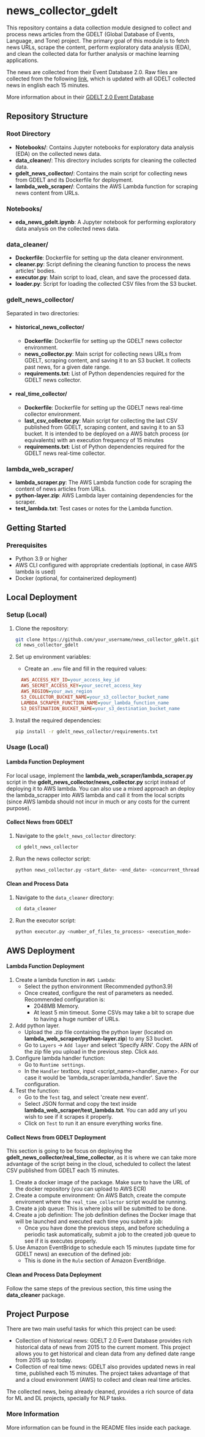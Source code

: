 # news_collector_gdelt

This repository contains a data collection module designed to collect and process news articles from the GDELT (Global Database of Events, Language, and Tone) project. The primary goal of this module is to fetch news URLs, scrape the content, perform exploratory data analysis (EDA), and clean the collected data for further analysis or machine learning applications.

The news are collected from their Event Database 2.0. Raw files are collected from the following [link](http://data.gdeltproject.org/gdeltv2/masterfilelist.txt), which is updated with all GDELT collected news in english each 15 minutes.

More information about in their [GDELT 2.0 Event Database](https://blog.gdeltproject.org/gdelt-2-0-our-global-world-in-realtime/)

## Repository Structure

### Root Directory

- **Notebooks/**: Contains Jupyter notebooks for exploratory data analysis (EDA) on the collected news data.
- **data_cleaner/**: This directory includes scripts for cleaning the collected data.
- **gdelt_news_collector/**: Contains the main script for collecting news from GDELT and its Dockerfile for deployment.
- **lambda_web_scraper/**: Contains the AWS Lambda function for scraping news content from URLs.

### Notebooks/

- **eda_news_gdelt.ipynb**: A Jupyter notebook for performing exploratory data analysis on the collected news data.

### data_cleaner/

- **Dockerfile**: Dockerfile for setting up the data cleaner environment.
- **cleaner.py**: Script defining the cleaning function to process the news articles' bodies.
- **executor.py**: Main script to load, clean, and save the processed data.
- **loader.py**: Script for loading the collected CSV files from the S3 bucket.

### gdelt_news_collector/
Separated in two directories:
- #### historical_news_collector/

    - **Dockerfile**: Dockerfile for setting up the GDELT news collector environment.
    - **news_collector.py**: Main script for collecting news URLs from GDELT, scraping content, and saving it to an S3 bucket. It collects past news, for a given date range.
    - **requirements.txt**: List of Python dependencies required for the GDELT news collector.

- #### real_time_collector/

    - **Dockerfile**: Dockerfile for setting up the GDELT news real-time collector environment.
    - **last_csv_collector.py**: Main script for collecting the last CSV published from GDELT, scraping content, and saving it to an S3 bucket. It is intended to be deployed on a AWS batch process (or equivalents) with an execution frequency of 15 minutes
    - **requirements.txt**: List of Python dependencies required for the GDELT news real-time collector.

### lambda_web_scraper/

- **lambda_scraper.py**: The AWS Lambda function code for scraping the content of news articles from URLs.
- **python-layer.zip**: AWS Lambda layer containing dependencies for the scraper.
- **test_lambda.txt**: Test cases or notes for the Lambda function.

## Getting Started

### Prerequisites

- Python 3.9 or higher
- AWS CLI configured with appropriate credentials (optional, in case AWS lambda is used)
- Docker (optional, for containerized deployment)

## Local Deployment
### Setup (Local)

1. Clone the repository:
    ```sh
    git clone https://github.com/your_username/news_collector_gdelt.git
    cd news_collector_gdelt
    ```

2. Set up environment variables:
    - Create an `.env` file and fill in the required values:
      
    ```ini
      AWS_ACCESS_KEY_ID=your_access_key_id
      AWS_SECRET_ACCESS_KEY=your_secret_access_key
      AWS_REGION=your_aws_region
      S3_COLLECTOR_BUCKET_NAME=your_s3_collector_bucket_name
      LAMBDA_SCRAPER_FUNCTION_NAME=your_lambda_function_name
      S3_DESTINATION_BUCKET_NAME=your_s3_destination_bucket_name
      ```

3. Install the required dependencies:
    ```sh
    pip install -r gdelt_news_collector/requirements.txt
    ```

### Usage (Local)

#### Lambda Function Deployment

For local usage, implement the  **lambda_web_scraper/lambda_scraper.py** script in the **gdelt_news_collector/news_collector.py** script instead of deploying it to AWS lambda. You can also use a mixed approach an deploy the lambda_scrapper into AWS lambda and call it from the local scripts (since AWS lambda should not incur in much or any costs for the current purpose).

#### Collect News from GDELT

1. Navigate to the `gdelt_news_collector` directory:
    ```sh
    cd gdelt_news_collector
    ```

2. Run the news collector script:
    ```sh
    python news_collector.py <start_date> <end_date> <concurrent_threads> <retry_skipped_dates>
    ```

#### Clean and Process Data

1. Navigate to the `data_cleaner` directory:
    ```sh
    cd data_cleaner
    ```

2. Run the executor script:
    ```sh
    python executor.py <number_of_files_to_process> <execution_mode>
    ```

## AWS Deployment

#### Lambda Function Deployment

1. Create a lambda function in `AWS Lambda`:
    - Select the python environment (Recommended python3.9)
    - Once created, configure the rest of parameters as needed. Recommended configuration is:
        - 2048MB Memory.
        - At least 5 min timeout. Some CSVs may take a bit to scrape due to having a huge number of URLs.
2. Add python layer.
    - Upload the .zip file containing the python layer (located on **lambda_web_scraper/python-layer.zip**) to any S3 bucket.
    - Go to `Layers` -> `Add layer` and select 'Specify ARN'. Copy the ARN of the zip file you upload in the previous step. Click `Add`.
3. Configure lambda handler function:
    - Go to `Runtime settings`.
    - In the `Handler` textbox, input <script_name><handler_name>. For our case it would be 'lambda_scraper.lambda_handler'. Save the configuration.
4. Test the function:
    - Go to the `Test` tag, and select 'create new event'.
    - Select JSON format and copy the text inside **lambda_web_scraper/test_lambda.txt**. You can add any url you wish to see if it scrapes it properly.
    - Click on `Test` to run it an ensure everything works fine.

#### Collect News from GDELT Deployment

This section is going to be focus on deploying the **gdelt_news_collector/real_time_collector**, as it is where we can take more advantage of the script being in the cloud, scheduled to collect the latest CSV published from GDELT each 15 minutes.

1. Create a docker image of the package. Make sure to have the URL of the docker repository (you can upload to AWS ECR)
2. Create a compute environment: On AWS Batch, create the compute enviroment where the `real_time_collector` script would be running.
3. Create a job queue: This is where jobs will be submitted to be done.
4. Create a job definition: The job definition defines the Docker image that will be launched and executed each time you submit a job:
    - Once you have done the previous steps, and before scheduling a periodic task automatically, submit a job to the created job queue to see if it is executes properly.
6. Use Amazon EventBridge to schedule each 15 minutes (update time for GDELT news) an execution of the defined job:
    - This is done in the `Rule` section of Amazon EventBridge.

#### Clean and Process Data Deployment

Follow the same steps of the previous section, this time using the **data_cleaner** package.

## Project Purpose

There are two main useful tasks for which this project can be used:
- Collection of historical news: GDELT 2.0 Event Database provides rich historical data of news from 2015 to the current moment. This project allows you to get historical and clean data from any defined date range from 2015 up to today.
- Collection of real time news: GDELT also provides updated news in real time, published each 15 minutes. The project takes advantage of that and a cloud environment (AWS) to collect and clean real time articles.

The collected news, being already cleaned, provides a rich source of data for ML and DL projects, specially for NLP tasks.

### More Information

More information can be found in the README files inside each package.
